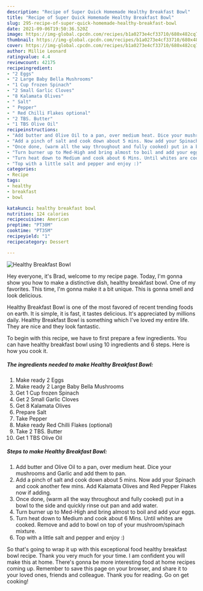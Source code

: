 ```yaml
---
description: "Recipe of Super Quick Homemade Healthy Breakfast Bowl"
title: "Recipe of Super Quick Homemade Healthy Breakfast Bowl"
slug: 295-recipe-of-super-quick-homemade-healthy-breakfast-bowl
date: 2021-09-06T19:50:36.520Z
image: https://img-global.cpcdn.com/recipes/b1a0273e4cf33710/680x482cq70/healthy-breakfast-bowl-recipe-main-photo.jpg
thumbnail: https://img-global.cpcdn.com/recipes/b1a0273e4cf33710/680x482cq70/healthy-breakfast-bowl-recipe-main-photo.jpg
cover: https://img-global.cpcdn.com/recipes/b1a0273e4cf33710/680x482cq70/healthy-breakfast-bowl-recipe-main-photo.jpg
author: Millie Leonard
ratingvalue: 4.4
reviewcount: 42175
recipeingredient:
- "2 Eggs"
- "2 Large Baby Bella Mushrooms"
- "1 Cup frozen Spinach"
- "2 Small Garlic Cloves"
- "8 Kalamata Olives"
- " Salt"
- " Pepper"
- " Red Chilli Flakes optional"
- "2 TBS. Butter"
- "1 TBS Olive Oil"
recipeinstructions:
- "Add butter and Olive Oil to a pan, over medium heat. Dice your mushrooms and Garlic and add them to pan."
- "Add a pinch of salt and cook down about 5 mins. Now add your Spinach and cook another few mins. Add Kalamata Olives and Red Pepper Flakes now if adding."
- "Once done, (warm all the way throughout and fully cooked) put in a bowl to the side and quickly rinse out pan and add water."
- "Turn burner up to Med-High and bring almost to boil and add your eggs."
- "Turn heat down to Medium and cook about 6 Mins. Until whites are cooked. Remove and add to bowl on top of your mushroom/spinach mixture."
- "Top with a little salt and pepper and enjoy :)"
categories:
- Recipe
tags:
- healthy
- breakfast
- bowl

katakunci: healthy breakfast bowl 
nutrition: 124 calories
recipecuisine: American
preptime: "PT30M"
cooktime: "PT35M"
recipeyield: "1"
recipecategory: Dessert

---
```



![Healthy Breakfast Bowl](https://img-global.cpcdn.com/recipes/b1a0273e4cf33710/680x482cq70/healthy-breakfast-bowl-recipe-main-photo.jpg)

Hey everyone, it's Brad, welcome to my recipe page. Today, I'm gonna show you how to make a distinctive dish, healthy breakfast bowl. One of my favorites. This time, I'm gonna make it a bit unique. This is gonna smell and look delicious.



Healthy Breakfast Bowl is one of the most favored of recent trending foods on earth. It is simple, it is fast, it tastes delicious. It's appreciated by millions daily. Healthy Breakfast Bowl is something which I've loved my entire life. They are nice and they look fantastic.


To begin with this recipe, we have to first prepare a few ingredients. You can have healthy breakfast bowl using 10 ingredients and 6 steps. Here is how you cook it.

<!--inarticleads1-->

##### The ingredients needed to make Healthy Breakfast Bowl:

1. Make ready 2 Eggs
1. Make ready 2 Large Baby Bella Mushrooms
1. Get 1 Cup frozen Spinach
1. Get 2 Small Garlic Cloves
1. Get 8 Kalamata Olives
1. Prepare  Salt
1. Take  Pepper
1. Make ready  Red Chilli Flakes (optional)
1. Take 2 TBS. Butter
1. Get 1 TBS Olive Oil




<!--inarticleads2-->

##### Steps to make Healthy Breakfast Bowl:

1. Add butter and Olive Oil to a pan, over medium heat. Dice your mushrooms and Garlic and add them to pan.
1. Add a pinch of salt and cook down about 5 mins. Now add your Spinach and cook another few mins. Add Kalamata Olives and Red Pepper Flakes now if adding.
1. Once done, (warm all the way throughout and fully cooked) put in a bowl to the side and quickly rinse out pan and add water.
1. Turn burner up to Med-High and bring almost to boil and add your eggs.
1. Turn heat down to Medium and cook about 6 Mins. Until whites are cooked. Remove and add to bowl on top of your mushroom/spinach mixture.
1. Top with a little salt and pepper and enjoy :)




So that's going to wrap it up with this exceptional food healthy breakfast bowl recipe. Thank you very much for your time. I am confident you will make this at home. There's gonna be more interesting food at home recipes coming up. Remember to save this page on your browser, and share it to your loved ones, friends and colleague. Thank you for reading. Go on get cooking!
